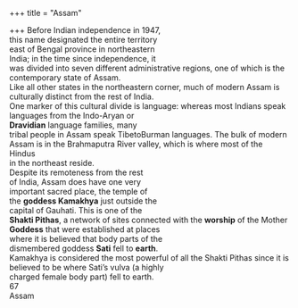 +++
title = "Assam"

+++
Before Indian independence in 1947,  
this name designated the entire territory  
east of Bengal province in northeastern  
India; in the time since independence, it  
was divided into seven different administrative regions, one of which is the  
contemporary state of Assam.  
Like all other states in the northeastern corner, much of modern Assam is  
culturally distinct from the rest of India.  
One marker of this cultural divide is language: whereas most Indians speak languages from the Indo-Aryan or  
**Dravidian** language families, many  
tribal people in Assam speak TibetoBurman languages. The bulk of modern  
Assam is in the Brahmaputra River valley, which is where most of the Hindus  
in the northeast reside.  
Despite its remoteness from the rest  
of India, Assam does have one very  
important sacred place, the temple of  
the **goddess Kamakhya** just outside the  
capital of Gauhati. This is one of the  
**Shakti Pithas**, a network of sites connected with the **worship** of the Mother  
**Goddess** that were established at places  
where it is believed that body parts of the  
dismembered goddess **Sati** fell to **earth**.  
Kamakhya is considered the most powerful of all the Shakti Pithas since it is  
believed to be where Sati’s vulva (a highly  
charged female body part) fell to earth.  
67  
Assam